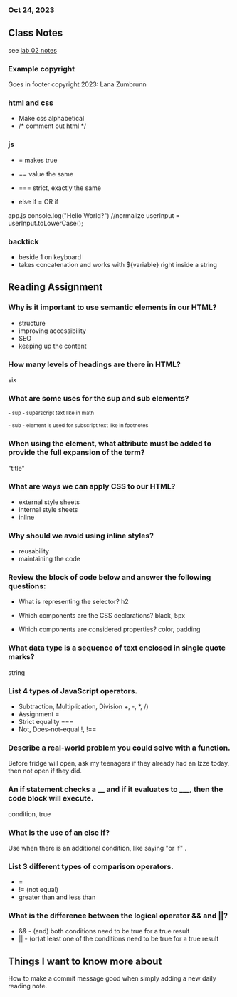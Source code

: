 
### Oct 24, 2023

## Class Notes
see [lab 02 notes](201-02.js)

### Example copyright
Goes in footer
  copyright 2023: Lana Zumbrunn

### html and css
- Make css alphabetical
- /* comment out html */

### js
- = makes true
- == value the same
- === strict, exactly the same

- else if = OR if

app.js
console.log("Hello World?")
//normalize
userInput = userInput.toLowerCase();

### backtick
- beside 1 on keyboard
- takes concatenation and works with ${variable} right inside a string


<!--This is John's demo from class

// Variables:
//   Container that holds or manages information
//   Stores a value
//   Can be reassigned
//   Can be referenced.

let wife = "Cathy";
console.log(wife);
wife = "Julie";
console.log(wife);

// Data Types
//   Integer (Numbers)
let age = 55;
//   Strings (Words)
let name = "John"
//   Boolean (True/False)
let hair = false;
//   Array (list)
//   my favorite foods are nuts, crackers, cookies
let primeNumbers = [1, 3, 7, 13];
let pets = ["Rosie", "Geno"];
//   Objects
let cat = {
  name: "Milo",
  breed: "Mainecoon",
  color: "grey"
}

let userGuess = "Yellow";
// Normalize the input
userGuess = userGuess.toLowerCase();

// Conditional -- if this, then that, or if this, then that, otherwise ...
if (userGuess === "black") {
  console.log("You guessed correctly!");
} else if (userGuess === "yellow") {
  console.log("Yep, I like that one");
} else {
  console.log("You guessed incorrectly.");
}

switch (userGuess) {
  case "black":
    console.log("Yes - Black is my #1");
    break;
  case "yellow":
    console.log("Yes ... yellow is cool");
    break;
  default:
    console.log("Wrong");
    break;
}

// Break lands you here ...

-->

## Reading Assignment

### Why is it important to use semantic elements in our HTML?
- structure
- improving accessibility
- SEO
- keeping up the content

### How many levels of headings are there in HTML?
six

### What are some uses for the sup and sub elements?
<sup> - sup - superscript text like in math

<sub> - sub - element is used for subscript text like in footnotes

### When using the <abbr> element, what attribute must be added to provide the full expansion of the term?
"title"


### What are ways we can apply CSS to our HTML?
- external style sheets
- internal style sheets
- inline

### Why should we avoid using inline styles?
- reusability
- maintaining the code

### Review the block of code below and answer the following questions:
- What is representing the selector? h2

- Which components are the CSS declarations? black, 5px

- Which components are considered properties? color, padding


### What data type is a sequence of text enclosed in single quote marks?
string

### List 4 types of JavaScript operators.
- Subtraction, Multiplication, Division +, -, *, /)
- Assignment =
- Strict equality ===
- Not, Does-not-equal !, !==

### Describe a real-world problem you could solve with a function.
Before fridge will open, ask my teenagers if they already had an Izze today, then not open if they did.


### An if statement checks a __ and if it evaluates to ___, then the code block will execute.
condition, true

### What is the use of an else if?
Use when there is an additional condition, like saying "or if" .

### List 3 different types of comparison operators.

- =
- != (not equal)
-  greater than and less than

### What is the difference between the logical operator && and ||?
- && - (and) both conditions need to be true for a true result
- || - (or)at least one of the conditions need to be true for a true result

## Things I want to know more about
How to make a commit message good when simply adding a new daily reading note.




